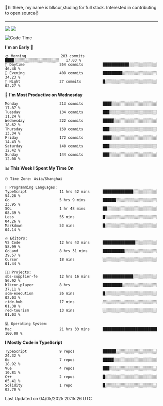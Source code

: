 👋hi there, my name is blkcor,studing for full stack.
Interested in contributing to open source✌️

<hr/>

![](https://github-readme-stats.vercel.app/api?username=blkcor)
<a href="https://github.com/blkcor/github-readme-stats">
    <img align="left" src="https://github-readme-stats.vercel.app/api/top-langs/?username=blkcor&hide=jupyter%20notebook,shaderlab,tex,c%23&langs_count=9" />
</a>


<!--START_SECTION:waka-->
![Code Time](http://img.shields.io/badge/Code%20Time-2%2C014%20hrs%2042%20mins-blue)

**I'm an Early 🐤** 

```text
🌞 Morning                203 commits         ████░░░░░░░░░░░░░░░░░░░░░   17.03 % 
🌆 Daytime                554 commits         ████████████░░░░░░░░░░░░░   46.48 % 
🌃 Evening                408 commits         █████████░░░░░░░░░░░░░░░░   34.23 % 
🌙 Night                  27 commits          █░░░░░░░░░░░░░░░░░░░░░░░░   02.27 % 
```
📅 **I'm Most Productive on Wednesday** 

```text
Monday                   213 commits         ████░░░░░░░░░░░░░░░░░░░░░   17.87 % 
Tuesday                  134 commits         ███░░░░░░░░░░░░░░░░░░░░░░   11.24 % 
Wednesday                222 commits         █████░░░░░░░░░░░░░░░░░░░░   18.62 % 
Thursday                 159 commits         ███░░░░░░░░░░░░░░░░░░░░░░   13.34 % 
Friday                   172 commits         ████░░░░░░░░░░░░░░░░░░░░░   14.43 % 
Saturday                 148 commits         ███░░░░░░░░░░░░░░░░░░░░░░   12.42 % 
Sunday                   144 commits         ███░░░░░░░░░░░░░░░░░░░░░░   12.08 % 
```


📊 **This Week I Spent My Time On** 

```text
🕑︎ Time Zone: Asia/Shanghai

💬 Programming Languages: 
TypeScript               11 hrs 42 mins      ██████████████░░░░░░░░░░░   54.28 % 
Go                       5 hrs 9 mins        ██████░░░░░░░░░░░░░░░░░░░   23.95 % 
SQL                      1 hr 48 mins        ██░░░░░░░░░░░░░░░░░░░░░░░   08.39 % 
Less                     55 mins             █░░░░░░░░░░░░░░░░░░░░░░░░   04.26 % 
Markdown                 53 mins             █░░░░░░░░░░░░░░░░░░░░░░░░   04.14 % 

🔥 Editors: 
VS Code                  12 hrs 43 mins      ███████████████░░░░░░░░░░   58.99 % 
GoLand                   8 hrs 31 mins       ██████████░░░░░░░░░░░░░░░   39.57 % 
Cursor                   18 mins             ░░░░░░░░░░░░░░░░░░░░░░░░░   01.44 % 

🐱‍💻 Projects: 
sbs-supplier-fe          12 hrs 16 mins      ██████████████░░░░░░░░░░░   56.92 % 
blkcor-player            8 hrs               █████████░░░░░░░░░░░░░░░░   37.11 % 
scm-execution            26 mins             █░░░░░░░░░░░░░░░░░░░░░░░░   02.03 % 
ride-hub                 17 mins             ░░░░░░░░░░░░░░░░░░░░░░░░░   01.38 % 
red-tourism              13 mins             ░░░░░░░░░░░░░░░░░░░░░░░░░   01.03 % 

💻 Operating System: 
Mac                      21 hrs 33 mins      █████████████████████████   100.00 % 
```

**I Mostly Code in TypeScript** 

```text
TypeScript               9 repos             ██████░░░░░░░░░░░░░░░░░░░   24.32 % 
Go                       7 repos             █████░░░░░░░░░░░░░░░░░░░░   18.92 % 
Vue                      4 repos             ███░░░░░░░░░░░░░░░░░░░░░░   10.81 % 
C++                      2 repos             █░░░░░░░░░░░░░░░░░░░░░░░░   05.41 % 
Solidity                 1 repo              █░░░░░░░░░░░░░░░░░░░░░░░░   02.70 % 
```




 Last Updated on 04/05/2025 20:15:26 UTC
<!--END_SECTION:waka-->


